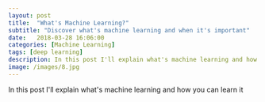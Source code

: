 ```yaml
---
layout: post
title:  "What's Machine Learning?"
subtitle: "Discover what's machine learning and when it's important"
date:   2018-03-28 16:06:00
categories: [Machine Learning]
tags: [deep learning]
description: In this post I'll explain what's machine learning and how you can learn it.
image: /images/8.jpg
---
```


In this post I'll explain what's machine learning and how you can learn it